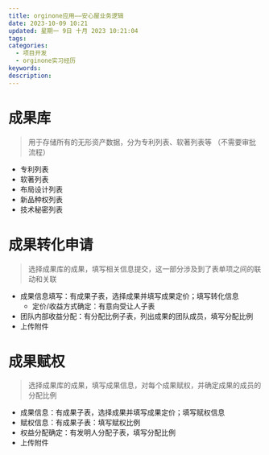 ```yaml
---
title: orginone应用——安心屋业务逻辑
date: 2023-10-09 10:21
updated: 星期一 9日 十月 2023 10:21:04
tags: 
categories:
  - 项目开发
  - orginone实习经历
keywords: 
description:
---
```

# 成果库
 > 用于存储所有的无形资产数据，分为专利列表、软著列表等 （不需要审批流程）

- 专利列表
- 软著列表
- 布局设计列表
- 新品种权列表
- 技术秘密列表

# 成果转化申请
> 选择成果库的成果，填写相关信息提交，这一部分涉及到了表单项之间的联动和关联

- 成果信息填写：有成果子表，选择成果并填写成果定价；填写转化信息
	- 定价/收益方式确定：有意向受让人子表 
- 团队内部收益分配：有分配比例子表，列出成果的团队成员，填写分配比例
- 上传附件

# 成果赋权
> 选择成果库的成果，填写成果信息，对每个成果赋权，并确定成果的成员的分配比例

- 成果信息：有成果子表，选择成果并填写成果定价；填写赋权信息
- 赋权信息：有成果子表：填写赋权比例
- 权益分配确定：有发明人分配子表，填写分配比例
- 上传附件

